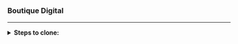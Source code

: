 
### Boutique Digital

---


<details> 
 <summary><b>Steps to clone:</b></summary>
 </br>
 
1️⃣ click on clone
2️⃣ click on vs code
3️⃣ click on clone with url
4️⃣ paste link
5️⃣ done
 
</Details>
